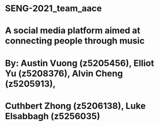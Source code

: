 # SENG-2021_team_aace
# A social media platform aimed at connecting people through music
# By: Austin Vuong (z5205456), Elliot Yu (z5208376), Alvin Cheng (z5205913),
# Cuthbert Zhong (z5206138), Luke Elsabbagh (z5256035)
